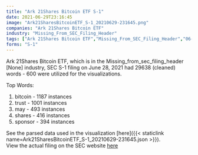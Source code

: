 ```yaml
---
title: "Ark 21Shares Bitcoin ETF S-1"
date: 2021-06-29T23:16:45
image: "Ark21SharesBitcoinETF_S-1_20210629-231645.png"
companies: "Ark 21Shares Bitcoin ETF"
industry: "Missing_From_SEC_Filing_Header"
tags: ["Ark 21Shares Bitcoin ETF","Missing_From_SEC_Filing_Header","06-28-2021","S-1"]
forms: "S-1"
---
```

Ark 21Shares Bitcoin ETF, which is in the Missing_from_sec_filing_header [None] industry, SEC S-1 filing on June 28, 2021 had 29638 (cleaned) words - 600 were utilized for the visualizations.

Top Words:
1. bitcoin - 1187 instances
2. trust - 1001 instances
3. may - 493 instances
4. shares - 416 instances
5. sponsor - 394 instances


See the parsed data used in the visualization [here]({{< staticlink name=Ark21SharesBitcoinETF_S-1_20210629-231645.json >}}).  
View the actual filing on the SEC website [here](https://www.sec.gov/Archives/edgar/data/1869699/0001193125-21-201955.txt)